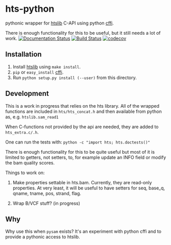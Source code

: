hts-python
==========

pythonic wrapper for [htslib](https://github.com/samtools/htslib.git) C-API using python [cffi](https://cffi.readthedocs.org/).

There is enough functionality for this to be useful, but it still needs a lot of work.
[![Documentation Status](https://readthedocs.org/projects/hts-python/badge/?version=latest)](http://hts-python.readthedocs.io/en/latest/?badge=latest)
[![Build Status](https://travis-ci.org/quinlan-lab/hts-python.svg?branch=master)](https://travis-ci.org/quinlan-lab/hts-python)
[![codecov](https://codecov.io/gh/quinlan-lab/hts-python/branch/master/graph/badge.svg)](https://codecov.io/gh/quinlan-lab/hts-python)

Installation
------------

1. Install [htslib](https://github.com/samtools/htslib) using `make install`.
2. `pip` or `easy_install` [cffi](https://cffi.readthedocs.io/en/latest/).
3. Run `python setup.py install (--user)` from this directory.

Development
-----------

This is a work in progress that relies on the hts library. All of the wrapped functions are included in `hts/hts_concat.h` and then available from python as, e.g. `htslib.sam_read1`

When C-functions not provided by the api are needed, they are added to `hts_extra.c/.h`.

One can run the tests with: `python -c "import hts; hts.doctests()"`

There is enough functionality for this to be quite useful but most of it
is limited to getters, not setters, to, for example update an INFO field
or modify the bam quality scores.

Things to work on:

1. Make properties settable in hts.bam. 
   Currently, they are read-only properties. At very least, it will be useful
   to have setters for seq, base_q, qname, tname, pos, strand, flag.

2. Wrap B/VCF stuff? (in progress)


Why
---

Why use this when `pysam` exists? It's an experiment with python cffi and to provide a pythonic access to htslib.

